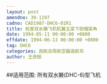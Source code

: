 ```yaml
---
layout: post
amendno: 39-1197
cadno: CAD1987-DHC6-01R1
title: 检查双水獭飞机机翼主梁下部帽梁角
date: 1994-05-11 00:00:00 +0800
effdate: 1994-06-13 00:00:00 +0800
tag: DHC6
categories: 民航总局航空器适航司
author: 王彦田
---
```


##适用范围:
所有双水獭(DHC-6)型飞机

